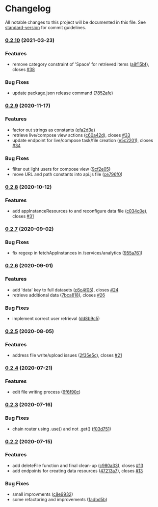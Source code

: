 # Changelog

All notable changes to this project will be documented in this file. See [standard-version](https://github.com/conventional-changelog/standard-version) for commit guidelines.

### [0.2.10](https://github.com/graasp/graasp-service-analytics/compare/v0.2.9...v0.2.10) (2021-03-23)

### Features

- remove category constraint of 'Space' for retrieved items ([a8f15bf](https://github.com/graasp/graasp-service-analytics/commit/a8f15bf5c9882b8f454b6dfaa9e297598c621e7e)), closes [#38](https://github.com/graasp/graasp-service-analytics/issues/38)

### Bug Fixes

- update package.json release command ([7852afe](https://github.com/graasp/graasp-service-analytics/commit/7852afeb7523ce5bccd3b4fd3f9c221396f6e87b))

### [0.2.9](https://github.com/graasp/graasp-service-analytics/compare/v0.2.8...v0.2.9) (2020-11-17)

### Features

- factor out strings as constants ([efa2d3a](https://github.com/graasp/graasp-service-analytics/commit/efa2d3a2fbe520177d60dc357202b5947e2e46dd))
- retrieve live/compose view actions ([c60a42d](https://github.com/graasp/graasp-service-analytics/commit/c60a42db13bb767b5c9998d075a3145df32b26af)), closes [#33](https://github.com/graasp/graasp-service-analytics/issues/33)
- update endpoint for live/compose task/file creation ([e5c2201](https://github.com/graasp/graasp-service-analytics/commit/e5c220189034e9af0688aff6e784852e0132c0ea)), closes [#34](https://github.com/graasp/graasp-service-analytics/issues/34)

### Bug Fixes

- filter out light users for compose view ([9cf2e05](https://github.com/graasp/graasp-service-analytics/commit/9cf2e055d7e4aa09e8d2e10f448d3ea2e14d7067))
- move URL and path constants into api.js file ([ce796f0](https://github.com/graasp/graasp-service-analytics/commit/ce796f0fc2e07401fb724412c7d0cf89b6452dbc))

### [0.2.8](https://github.com/graasp/graasp-service-analytics/compare/v0.2.7...v0.2.8) (2020-10-12)

### Features

- add appInstanceResources to and reconfigure data file ([c034c0e](https://github.com/graasp/graasp-service-analytics/commit/c034c0e789604a9712336122663c8ad4f382b9fc)), closes [#31](https://github.com/graasp/graasp-service-analytics/issues/31)

### [0.2.7](https://github.com/graasp/graasp-service-analytics/compare/v0.2.6...v0.2.7) (2020-09-02)

### Bug Fixes

- fix regexp in fetchAppInstances in /services/analytics ([955a761](https://github.com/graasp/graasp-service-analytics/commit/955a7619bb63e735b7e08218e5999244ef17adde))

### [0.2.6](https://github.com/graasp/graasp-service-analytics/compare/v0.2.5...v0.2.6) (2020-09-01)

### Features

- add 'data' key to full datasets ([c6c4f05](https://github.com/graasp/graasp-service-analytics/commit/c6c4f059f3099fa452ecb5312c8f4b5d582af5f9)), closes [#24](https://github.com/graasp/graasp-service-analytics/issues/24)
- retrieve additional data ([7bca818](https://github.com/graasp/graasp-service-analytics/commit/7bca818a32401c4573d5435ff9ec23f99495cbaf)), closes [#26](https://github.com/graasp/graasp-service-analytics/issues/26)

### Bug Fixes

- implement correct user retrieval ([dd8b9c5](https://github.com/graasp/graasp-service-analytics/commit/dd8b9c546a9581cd955c3f9821b59ee1660fe606))

### [0.2.5](https://github.com/graasp/graasp-service-analytics/compare/v0.2.4...v0.2.5) (2020-08-05)

### Features

- address file write/upload issues ([2f35e5c](https://github.com/graasp/graasp-service-analytics/commit/2f35e5c9ec911fb0a436b3c04687f1a37abbd636)), closes [#21](https://github.com/graasp/graasp-service-analytics/issues/21)

### [0.2.4](https://github.com/graasp/graasp-service-analytics/compare/v0.2.3...v0.2.4) (2020-07-21)

### Features

- edit file writing process ([6f6f90c](https://github.com/graasp/graasp-service-analytics/commit/6f6f90c990dd599bfe4ac83da5926f7ee96327c5))

### [0.2.3](https://github.com/graasp/graasp-service-analytics/compare/v0.2.2...v0.2.3) (2020-07-16)

### Bug Fixes

- chain router using .use() and not .get() ([f03d751](https://github.com/graasp/graasp-service-analytics/commit/f03d75135b4895d1f015814dbb768f3c57243969))

### [0.2.2](https://github.com/graasp/graasp-service-analytics/compare/v0.2.1...v0.2.2) (2020-07-15)

### Features

- add deleteFile function and final clean-up ([c980a33](https://github.com/graasp/graasp-service-analytics/commit/c980a338b331bcd57ab0e412bebe0b7b13b0917f)), closes [#13](https://github.com/graasp/graasp-service-analytics/issues/13)
- add endpoints for creating data resources ([47213a7](https://github.com/graasp/graasp-service-analytics/commit/47213a700b1a3f86e9f91cbfcc63327fa701e9b1)), closes [#13](https://github.com/graasp/graasp-service-analytics/issues/13)

### Bug Fixes

- small improvments ([c8e9932](https://github.com/graasp/graasp-service-analytics/commit/c8e993289eb2862b38e9da302886039b5bfb5a8b))
- some refactoring and improvements ([1adbd5b](https://github.com/graasp/graasp-service-analytics/commit/1adbd5b558f41d905b4e646041175d8ab027c421))
